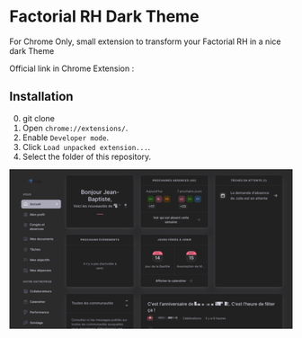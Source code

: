 Factorial RH Dark Theme
===========================
For Chrome Only, small extension to transform your Factorial RH in a nice dark Theme

Official link in Chrome Extension : 

Installation
------------
0. git clone
1. Open `chrome://extensions/`.
2. Enable `Developer mode`.
3. Click `Load unpacked extension...`.
4. Select the folder of this repository.


![Screenshot](/source/screenshot3.jpg)
